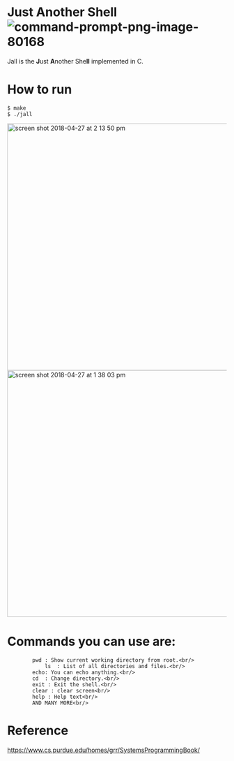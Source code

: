# Just Another Shell ![command-prompt-png-image-80168](https://user-images.githubusercontent.com/20112458/39353616-d86b4c20-4a25-11e8-9a14-aba56e87a083.png)

Jall is the <b>J</b>ust <b>A</b>nother She<b>ll</b> implemented in C.<br/>

# How to run
	$ make
	$ ./jall
<img width="565" alt="screen shot 2018-04-27 at 2 13 50 pm" src="https://user-images.githubusercontent.com/20112458/39353437-4a39a56e-4a25-11e8-9d9c-c81ca864c309.png">

<img width="565" alt="screen shot 2018-04-27 at 1 38 03 pm" src="https://user-images.githubusercontent.com/20112458/39352273-d51d8582-4a21-11e8-8dfd-23b4e861be62.png">

# Commands you can use are:<br/>
			pwd	: Show current working directory from root.<br/>
		        ls	: List of all directories and files.<br/>
			echo: You can echo anything.<br/>
			cd 	: Change directory.<br/>
			exit : Exit the shell.<br/>
			clear : clear screen<br/>
			help : Help text<br/>
			AND MANY MORE<br/>
# Reference
https://www.cs.purdue.edu/homes/grr/SystemsProgrammingBook/

